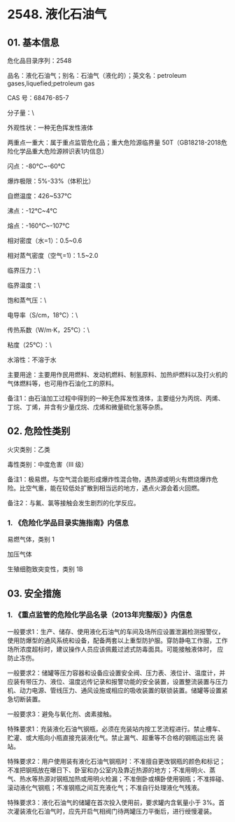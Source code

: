 # 2548. 液化石油气

## 01. 基本信息

危化品目录序列：2548

品名：液化石油气；别名：石油气（液化的）；英文名：petroleum gases,liquefied;petroleum gas

CAS 号：68476-85-7

分子量：\

外观性状：一种无色挥发性液体

两重点一重大：属于重点监管危化品；重大危险源临界量 50T（GB18218-2018危险化学品重大危险源辨识表1内信息）

闪点：-80℃~-60℃

爆炸极限：5%-33%（体积比）

自燃温度：426~537℃

沸点：-12℃~4℃

熔点：-160℃~-107℃

相对密度（水=1）：0.5~0.6

相对蒸气密度（空气=1)：1.5~2.0

临界压力：\

临界温度：\

饱和蒸气压：\

电导率（S/cm，18℃）：\

传热系数（W/m·K，25℃）：\

粘度（25℃）：\

水溶性：不溶于水

主要用途：主要用作民用燃料、发动机燃料、制氢原料、加热炉燃料以及打火机的气体燃料等，也可用作石油化工的原料。

备注1：由石油加工过程中得到的一种无色挥发性液体，主要组分为丙烷、丙烯、 丁烷、丁烯，并含有少量戊烷、戊烯和微量硫化氢等杂质。

## 02. 危险性类别

火灾类别：乙类

毒性类别：中度危害（Ⅲ 级）

备注1：极易燃，与空气混合能形成爆炸性混合物，遇热源或明火有燃烧爆炸危险。比空气重，能在较低处扩散到相当远的地方，遇点火源会着火回燃。

备注2：与氟、氯等接触会发生剧烈的化学反应。

### 1. 《危险化学品目录实施指南》内信息

易燃气体，类别 1 

加压气体

生殖细胞致突变性，类别 1B

## 03. 安全措施

### 1. 《重点监管的危险化学品名录（2013年完整版）》内信息

一般要求1：生产、储存、使用液化石油气的车间及场所应设置泄漏检测报警仪，使用防爆型的通风系统和设备，配备两套以上重型防护服。穿防静电工作服，工作场所浓度超标时，建议操作人员应该佩戴过滤式防毒面具。可能接触液体时， 应防止冻伤。

一般要求2：储罐等压力容器和设备应设置安全阀、压力表、液位计、温度计，并应装有带压力、液位、温度远传记录和报警功能的安全装置，设置整流装置与压力机、动力电源、管线压力、通风设施或相应的吸收装置的联锁装置。储罐等设置紧急切断装置。

一般要求3：避免与氧化剂、卤素接触。

特殊要求1：充装液化石油气钢瓶，必须在充装站内按工艺流程进行。禁止槽车、 贮灌、或大瓶向小瓶直接充装液化气。禁止漏气、超重等不合格的钢瓶运出充 装站。

特殊要求2：用户使用装有液化石油气钢瓶时：不准擅自更改钢瓶的颜色和标记；不准把钢瓶放在曝日下、卧室和办公室内及靠近热源的地方；不准用明火、蒸 气、热水等热源对钢瓶加热或用明火检漏；不准倒卧或横卧使用钢瓶；不准摔碰、滚动液化气钢瓶；不准钢瓶之间互充液化气；不准自行处理液化气残液。

特殊要求3：液化石油气的储罐在首次投入使用前，要求罐内含氧量小于 3%。首次灌装液化石油气时，应先开启气相阀门待两罐压力平衡后，进行绶慢灌装。

